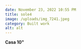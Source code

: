 ```yaml
---
date: November 23, 2022 10:55 PM
title: sole4
image: /uploads/img_7241.jpeg
category: Built work
alt: alt
---
```

**Casa 10"**